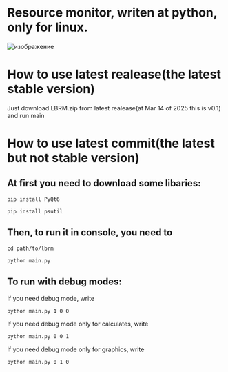 # Resource monitor, writen at python, only for linux.
![изображение](https://github.com/user-attachments/assets/dcc4f121-8db7-446d-b3c1-3aec00da4dbb)

# How to use latest realease(the latest stable version)

Just download LBRM.zip from latest realease(at Mar 14 of 2025 this is v0.1) and run main

# How to use latest commit(the latest but not stable version)

## At first you need to download some libaries:

`pip install PyQt6`

`pip install psutil`
## Then, to run it in console, you need to

`cd path/to/lbrm`

`python main.py`

## To run with debug modes:

If you need debug mode, write 

`python main.py 1 0 0`

If you need debug mode only for calculates, write

`python main.py 0 0 1`

If you need debug mode only for graphics, write

`python main.py 0 1 0`



